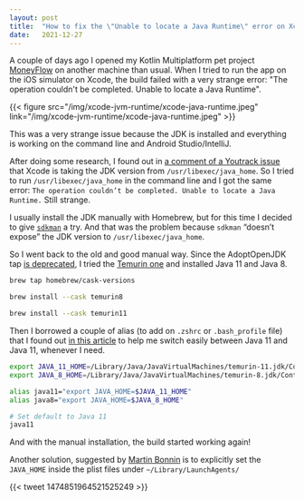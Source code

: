 ```yaml
---
layout: post
title:  "How to fix the \"Unable to locate a Java Runtime\" error on Xcode with Kotlin Multiplatform"
date:   2021-12-27
---
```


A couple of days ago I opened my Kotlin Multiplatform pet project [MoneyFlow](https://github.com/prof18/MoneyFlow) on another machine than usual. When I tried to run the app on the iOS simulator on Xcode, the build failed with a very strange error: "The operation couldn't be completed. Unable to locate a Java Runtime".

{{< figure src="/img/xcode-jvm-runtime/xcode-java-runtime.jpeg" link="/img/xcode-jvm-runtime/xcode-java-runtime.jpeg" >}}

This was a very strange issue because the JDK is installed and everything is working on the command line and Android Studio/IntelliJ. 

After doing some research, I found out in [a comment of a Youtrack issue](https://youtrack.jetbrains.com/issue/KT-50474#focus=Comments-27-5673712.0-0) that Xcode is taking the JDK version from  `/usr/libexec/java_home`. So I tried to run  `/usr/libexec/java_home` in the command line and I got the same error: `The operation couldn’t be completed. Unable to locate a Java Runtime.` Still strange.

I usually install the JDK manually with Homebrew, but for this time I decided to give [`sdkman`](https://sdkman.io/usage) a try. And that was the problem because `sdkman` “doesn’t expose” the JDK version to `/usr/libexec/java_home`. 

So I went back to the old and good manual way. Since the AdoptOpenJDK tap [is deprecated](https://github.com/AdoptOpenJDK/homebrew-openjdk#-deprecation-notice-), I tried the [Temurin one](https://formulae.brew.sh/cask/temurin) and installed Java 11 and Java 8.

```bash
brew tap homebrew/cask-versions

brew install --cask temurin8

brew install --cask temurin11
```

Then I borrowed a couple of alias (to add on `.zshrc` or `.bash_profile` file) that I found out [in this article](https://www.yippeecode.com/topics/upgrade-to-openjdk-temurin-using-homebrew/) to help me switch easily between Java 11 and Java 11, whenever I need. 

```bash
export JAVA_11_HOME=/Library/Java/JavaVirtualMachines/temurin-11.jdk/Contents/Home
export JAVA_8_HOME=/Library/Java/JavaVirtualMachines/temurin-8.jdk/Contents/Home

alias java11="export JAVA_HOME=$JAVA_11_HOME"
alias java8="export JAVA_HOME=$JAVA_8_HOME"

# Set default to Java 11
java11
```

And with the manual installation, the build started working again! 

Another solution, suggested by [Martin Bonnin](https://twitter.com/martinbonnin) is to explicitly set the `JAVA_HOME` inside the plist files under `~/Library/LaunchAgents/`

{{< tweet 1474851964521525249 >}}

